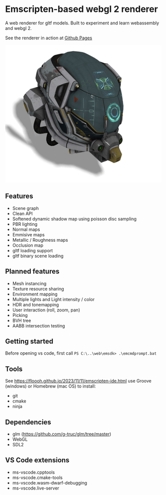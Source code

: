 # Emscripten-based webgl 2 renderer

A web renderer for gltf models. Built to experiment and learn webassembly and webgl 2. 

See the renderer in action at [Github Pages](https://termijn.github.io/index.html)

![Example rendering of the gltf sample helmet](/images/helmet.png)

## Features
- Scene graph
- Clean API
- Softened dynamic shadow map using poisson disc sampling
- PBR lighting
- Normal maps
- Emmisive maps
- Metallic / Roughness maps
- Occlusion map
- gltf loading support
- gltf binary scene loading

## Planned features
- Mesh instancing
- Texture resource sharing
- Environment mapping
- Multiple lights and Light intensity / color
- HDR and tonemapping
- User interaction (roll, zoom, pan)
- Picking
- BVH tree
- AABB intersection testing

## Getting started
Before opening vs code, first call
`PS C:\..\web\emsdk> .\emcmdprompt.bat`

## Tools
See https://floooh.github.io/2023/11/11/emscripten-ide.html
use Groove (windows) or Homebrew (mac OS) to install:
- git
- cmake
- ninja

## Dependencies
- glm (https://github.com/g-truc/glm/tree/master)
- WebGL
- SDL2

## VS Code extensions
- ms-vscode.cpptools
- ms-vscode.cmake-tools
- ms-vscode.wasm-dwarf-debugging
- ms-vscode.live-server
